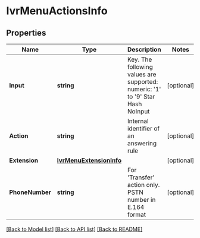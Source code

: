 # IvrMenuActionsInfo

## Properties
Name | Type | Description | Notes
------------ | ------------- | ------------- | -------------
**Input** | **string** | Key. The following values are supported: numeric: &#39;1&#39; to &#39;9&#39; Star Hash NoInput | [optional] 
**Action** | **string** | Internal identifier of an answering rule | [optional] 
**Extension** | [**IvrMenuExtensionInfo**](IVRMenuExtensionInfo.md) |  | [optional] 
**PhoneNumber** | **string** | For &#39;Transfer&#39; action only. PSTN number in E.164 format | [optional] 

[[Back to Model list]](../README.md#documentation-for-models) [[Back to API list]](../README.md#documentation-for-api-endpoints) [[Back to README]](../README.md)


